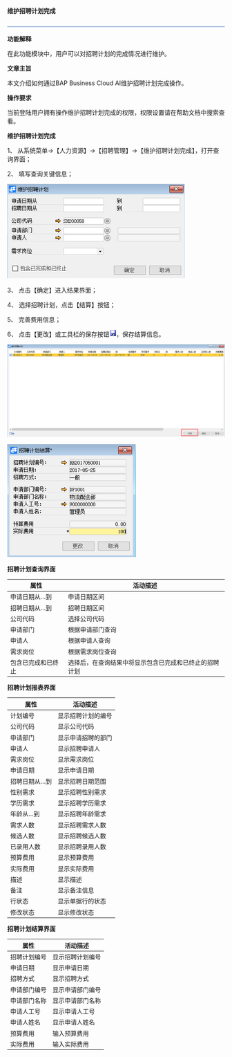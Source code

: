 **维护招聘计划完成**

![img](图片/标题.png) 

**功能解释**

在此功能模块中，用户可以对招聘计划的完成情况进行维护。

 

**文章主旨**

本文介绍如何通过BAP Business Cloud AI维护招聘计划完成操作。

**操作要求**

当前登陆用户拥有操作维护招聘计划完成的权限，权限设置请在帮助文档中搜索查看。

**维护招聘计划完成**

1、 从系统菜单->【人力资源】->【招聘管理】->【维护招聘计划完成】，打开查询界面；

2、 填写查询关键信息；

![img](图片/维护1.png) 

3、 点击【确定】进入结果界面；

4、 选择招聘计划，点击【结算】按钮；

5、 完善费用信息；

6、 点击【更改】或工具栏的保存按钮![img](图片/保存.png)，保存结算信息。

![img](图片/维护2.png) 

![img](图片/维护3.png) 

**招聘计划查询界面**

| **属性**     | **活动描述**                                     |
| ------------------ | ------------------------------------------------------ |
| 申请日期从…到      | 申请日期区间                                           |
| 招聘日期从…到      | 招聘日期区间                                           |
| 公司代码           | 选择公司代码                                           |
| 申请部门           | 根据申请部门查询                                       |
| 申请人             | 根据申请人查询                                         |
| 需求岗位           | 根据需求岗位查询                                       |
| 包含已完成和已终止 | 选择后，在查询结果中将显示包含已完成和已终止的招聘计划 |

**招聘计划报表界面**

| **属性** | **活动描述** |
| -------------- | ------------------ |
| 计划编号       | 显示招聘计划的编号 |
| 公司代码       | 显示公司代码       |
| 申请部门       | 显示申请招聘的部门 |
| 申请人         | 显示招聘申请人     |
| 需求岗位       | 显示需求岗位       |
| 申请日期       | 显示申请日期       |
| 招聘日期从…到  | 显示招聘日期范围   |
| 性别需求       | 显示招聘性别需求   |
| 学历需求       | 显示招聘学历需求   |
| 年龄从…到      | 显示招聘年龄需求   |
| 需求人数       | 显示招聘需求人数   |
| 候选人数       | 显示招聘候选人数   |
| 已录用人数     | 显示招聘录用人数   |
| 预算费用       | 显示预算费用       |
| 实际费用       | 显示实际费用       |
| 描述           | 显示描述           |
| 备注           | 显示备注信息       |
| 行状态         | 显示单据行的状态   |
| 修改状态       | 显示修改状态       |

**招聘计划结算界面**

| **属性** | **活动描述** |
| -------------- | ------------------ |
| 招聘计划编号   | 显示招聘计划编号   |
| 申请日期       | 显示申请日期       |
| 招聘方式       | 显示招聘方式       |
| 申请部门编号   | 显示申请部门编号   |
| 申请部门名称   | 显示申请部门名称   |
| 申请人工号     | 显示申请人工号     |
| 申请人姓名     | 显示申请人姓名     |
| 预算费用       | 输入预算费用       |
| 实际费用       | 输入实际费用       |

 
